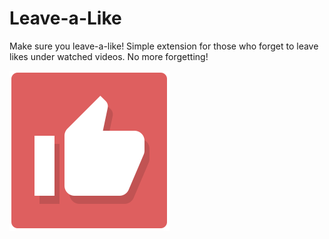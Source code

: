 # Leave-a-Like
Make sure you leave-a-like! Simple extension for those who forget to leave likes under watched videos. No more forgetting!

![logo](logo.png)
